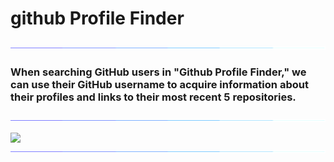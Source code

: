 # github Profile Finder

<img src="https://github.com/gauravpatil97886/gauravpatil97886/blob/main/gaurav_gif/Line.gif"/>

### When searching GitHub users in "Github Profile Finder," we can use their GitHub username to acquire information about their profiles and links to their most recent 5 repositories.

<img src="https://github.com/gauravpatil97886/gauravpatil97886/blob/main/gaurav_gif/Line.gif"/>


![](https://github.com/gauravpatil97886/githubprofilefinder.github.io/blob/main/img/github%20profiule.jpg)
<img src="https://github.com/gauravpatil97886/gauravpatil97886/blob/main/gaurav_gif/Line.gif"/>

